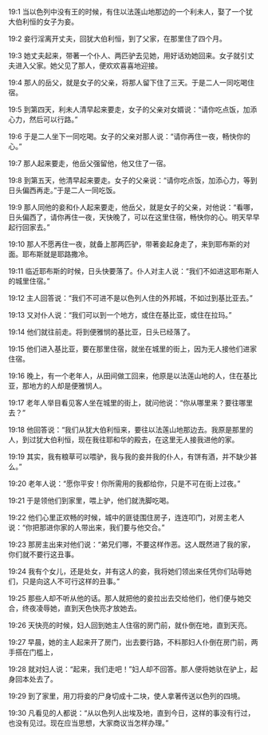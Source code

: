 <a id="1"></a>19:1  当以色列中没有王的时候，有住以法莲山地那边的一个利未人，娶了一个犹大伯利恒的女子为妾。  

<a id="2"></a>19:2  妾行淫离开丈夫，回犹大伯利恒，到了父家，在那里住了四个月。  

<a id="3"></a>19:3  她丈夫起来，带著一个仆人、两匹驴去见她，用好话劝她回来。女子就引丈夫进入父家。她父见了那人，便欢欢喜喜地迎接。  

<a id="4"></a>19:4  那人的岳父，就是女子的父亲，将那人留下住了三天。于是二人一同吃喝住宿。  

<a id="5"></a>19:5  到第四天，利未人清早起来要走，女子的父亲对女婿说：“请你吃点饭，加添心力，然后可以行路。”  

<a id="6"></a>19:6  于是二人坐下一同吃喝。女子的父亲对那人说：“请你再住一夜，畅快你的心。”  

<a id="7"></a>19:7  那人起来要走，他岳父强留他，他又住了一宿。  

<a id="8"></a>19:8  到第五天，他清早起来要走。女子的父亲说：“请你吃点饭，加添心力，等到日头偏西再走。”于是二人一同吃饭。  

<a id="9"></a>19:9  那人同他的妾和仆人起来要走，他岳父，就是女子的父亲，对他说：“看哪，日头偏西了，请你再住一夜，天快晚了，可以在这里住宿，畅快你的心。明天早早起行回家去。”  

<a id="10"></a>19:10  那人不愿再住一夜，就备上那两匹驴，带著妾起身走了，来到耶布斯的对面。耶布斯就是耶路撒冷。  

<a id="11"></a>19:11  临近耶布斯的时候，日头快要落了。仆人对主人说：“我们不如进这耶布斯人的城里住宿。”  

<a id="12"></a>19:12  主人回答说：“我们不可进不是以色列人住的外邦城，不如过到基比亚去。”  

<a id="13"></a>19:13  又对仆人说：“我们可以到一个地方，或住在基比亚，或住在拉玛。”  

<a id="14"></a>19:14  他们就往前走。将到便雅悯的基比亚，日头已经落了。  

<a id="15"></a>19:15  他们进入基比亚，要在那里住宿，就坐在城里的街上，因为无人接他们进家住宿。  

<a id="16"></a>19:16  晚上，有一个老年人，从田间做工回来，他原是以法莲山地的人，住在基比亚，那地方的人却是便雅悯人。  

<a id="17"></a>19:17  老年人举目看见客人坐在城里的街上，就问他说：“你从哪里来？要往哪里去？”  

<a id="18"></a>19:18  他回答说：“我们从犹大伯利恒来，要往以法莲山地那边去。我原是那里的人，到过犹大伯利恒，现在我往耶和华的殿去，在这里无人接我进他的家。  

<a id="19"></a>19:19  其实，我有粮草可以喂驴，我与我的妾并我的仆人，有饼有酒，并不缺少甚么。”  

<a id="20"></a>19:20  老年人说：“愿你平安！你所需用的我都给你，只是不可在街上过夜。”  

<a id="21"></a>19:21  于是领他们到家里，喂上驴，他们就洗脚吃喝。  

<a id="22"></a>19:22  他们心里正欢畅的时候，城中的匪徒围住房子，连连叩门，对房主老人说：“你把那进你家的人带出来，我们要与他交合。”  

<a id="23"></a>19:23  那房主出来对他们说：“弟兄们哪，不要这样作恶。这人既然进了我的家，你们就不要行这丑事。　  

<a id="24"></a>19:24  我有个女儿，还是处女，并有这人的妾，我将她们领出来任凭你们玷辱她们，只是向这人不可行这样的丑事。”  

<a id="25"></a>19:25  那些人却不听从他的话。那人就把他的妾拉出去交给他们，他们便与她交合，终夜凌辱她，直到天色快亮才放她去。  

<a id="26"></a>19:26  天快亮的时候，妇人回到她主人住宿的房门前，就仆倒在地，直到天亮。  

<a id="27"></a>19:27  早晨，她的主人起来开了房门，出去要行路，不料那妇人仆倒在房门前，两手搭在门槛上，  

<a id="28"></a>19:28  就对妇人说：“起来，我们走吧！”妇人却不回答。那人便将她驮在驴上，起身回本处去了。  

<a id="29"></a>19:29  到了家里，用刀将妾的尸身切成十二块，使人拿著传送以色列的四境。  

<a id="30"></a>19:30  凡看见的人都说：“从以色列人出埃及地，直到今日，这样的事没有行过，也没有见过。现在应当思想，大家商议当怎样办理。”  
